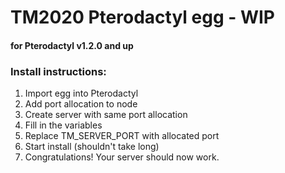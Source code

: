 # TM2020 Pterodactyl egg - WIP
#### for Pterodactyl v1.2.0 and up

### Install instructions:
1. Import egg into Pterodactyl
2. Add port allocation to node
3. Create server with same port allocation
4. Fill in the variables
5. Replace TM_SERVER_PORT with allocated port
6. Start install (shouldn't take long)
7. Congratulations! Your server should now work.
